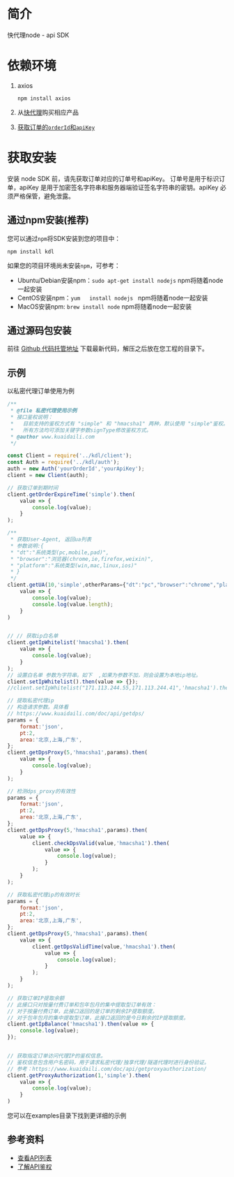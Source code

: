 # 简介
快代理node - api SDK

# 依赖环境
1. axios 
   ```
   npm install axios
   ```
2. 从[快代理](https://www.kuaidaili.com)购买相应产品

3. [获取订单的`orderId`和`apiKey`](https://www.kuaidaili.com/usercenter/api/settings/)

# 获取安装
安装 node SDK 前，请先获取订单对应的订单号和apiKey。 订单号是用于标识订单，apiKey 是用于加密签名字符串和服务器端验证签名字符串的密钥。apiKey 必须严格保管，避免泄露。

## 通过npm安装(推荐)
您可以通过`npm`将SDK安装到您的项目中：
```
npm install kdl
```
如果您的项目环境尚未安装`npm`，可参考：
* Ubuntu/Debian安装npm：`sudo apt-get install nodejs`   npm将随着node一起安装
* CentOS安装npm：`yum   install nodejs `  npm将随着node一起安装
* MacOS安装npm: `brew install node` npm将随着node一起安装

## 通过源码包安装
前往 [Github 代码托管地址](https://github.com/kuaidaili/node.js-sdk/tree/master/api-sdk) 下载最新代码，解压之后放在您工程的目录下。

## 示例
以私密代理订单使用为例
``` javascript
/**
 * @file 私密代理使用示例
 * 接口鉴权说明：
 *   目前支持的鉴权方式有 "simple" 和 "hmacsha1" 两种，默认使用 "simple"鉴权。
 *   所有方法均可添加关键字参数signType修改鉴权方式。
 * @author www.kuaidaili.com
 */

const Client = require('../kdl/client');
const Auth = require('../kdl/auth');
auth = new Auth('yourOrderId','yourApiKey');
client = new Client(auth);

// 获取订单到期时间
client.getOrderExpireTime('simple').then(
    value => {
        console.log(value);
    }
);

/**
 * 获取User-Agent, 返回ua列表
 * 参数说明:{
 * "dt":"系统类型(pc,mobile,pad)",
 * "browser":"浏览器(chrome,ie,firefox,weixin)",
 * "platform":"系统类型(win,mac,linux,ios)"
 * }
 */
client.getUA(10,'simple',otherParams={"dt":"pc","browser":"chrome","platform":"win"}).then(
    value => {
        console.log(value);
        console.log(value.length);
    }
)


// // 获取ip白名单
client.getIpWhitelist('hmacsha1').then(
    value => {
        console.log(value);
    }
);
// 设置白名单 参数为字符串。如下  ,如果为参数不加，则会设置为本地ip地址。
client.setIpWhitelist().then(value => {});
//client.setIpWhitelist("171.113.244.55,171.113.244.41",'hmacsha1').then(value => {});

// 提取私密代理ip
// 构造请求参数。具体看
// https://www.kuaidaili.com/doc/api/getdps/
params = {
    format:'json',
    pt:2,
    area:'北京,上海,广东',
};
client.getDpsProxy(5,'hmacsha1',params).then(
    value => {
        console.log(value);
    }
);

// 检测dps_proxy的有效性
params = {
    format:'json',
    pt:2,
    area:'北京,上海,广东',
};
client.getDpsProxy(5,'hmacsha1',params).then(
    value => {
        client.checkDpsValid(value,'hmacsha1').then(
            value => {
                console.log(value);
            }
        );
    }
);

// 获取私密代理ip的有效时长
params = {
    format:'json',
    pt:2,
    area:'北京,上海,广东',
};
client.getDpsProxy(5,'hmacsha1',params).then(
    value => {
        client.getDpsValidTime(value,'hmacsha1').then(
            value => {
                console.log(value);
            }
        );
    }
);

// 获取订单IP提取余额
// 此接口只对按量付费订单和包年包月的集中提取型订单有效：
// 对于按量付费订单，此接口返回的是订单的剩余IP提取额度。
// 对于包年包月的集中提取型订单，此接口返回的是今日剩余的IP提取额度。
client.getIpBalance('hmacsha1').then(value => {
    console.log(value);
});


// 获取指定订单访问代理IP的鉴权信息。
// 鉴权信息包含用户名密码，用于请求私密代理/独享代理/隧道代理时进行身份验证。
// 参考：https://www.kuaidaili.com/doc/api/getproxyauthorization/
client.getProxyAuthorization(1,'simple').then(
    value => {
        console.log(value);
    }
)
```
您可以在examples目录下找到更详细的示例

## 参考资料

* [查看API列表](https://www.kuaidaili.com/doc/api/)
* [了解API鉴权](https://www.kuaidaili.com/doc/api/auth/)